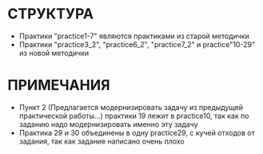 # СТРУКТУРА
- Практики "practice1-7" являются практиками из старой методички
- Практики "practice3_2", "practice6_2", "practice7_2" и practice"10-29" из новой методички

# ПРИМЕЧАНИЯ
- Пункт 2 (Предлагается модернизировать задачу из предыдущей практической работы...) практики 19 лежит в practice10, 
так как по заданию надо модернизировать именно эту задачу
- Практика 29 и 30 объединены в одну practice29, с кучей отходов от задания, так как задание написано очень плохо

